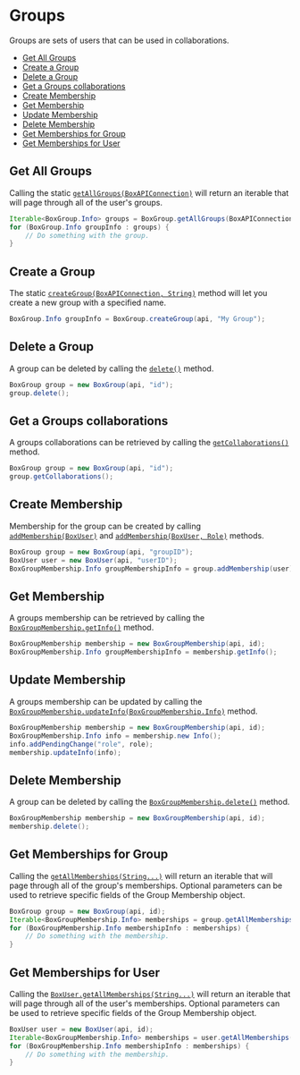 Groups
======

Groups are sets of users that can be used in collaborations.

* [Get All Groups](#get-all-groups)
* [Create a Group](#create-a-group)
* [Delete a Group](#delete-a-group)
* [Get a Groups collaborations](#get-a-groups-collaborations)
* [Create Membership](#create-membership)
* [Get Membership](#get-membership)
* [Update Membership](#update-membership)
* [Delete Membership](#delete-membership)
* [Get Memberships for Group](#get-memberships-for-group)
* [Get Memberships for User](#get-memberships-for-user)

Get All Groups
--------------

Calling the static [`getAllGroups(BoxAPIConnection)`][get-all-groups] will
return an iterable that will page through all of the user's groups.

```java
Iterable<BoxGroup.Info> groups = BoxGroup.getAllGroups(BoxAPIConnection api);
for (BoxGroup.Info groupInfo : groups) {
    // Do something with the group.
}
```

[get-all-groups]: http://opensource.box.com/box-java-sdk/javadoc/com/box/sdk/BoxGroup.html#getAllGroups(com.box.sdk.BoxAPIConnection)

Create a Group
--------------

The static [`createGroup(BoxAPIConnection, String)`][create-group] method will
let you create a new group with a specified name.

```java
BoxGroup.Info groupInfo = BoxGroup.createGroup(api, "My Group");
```

[create-group]: http://opensource.box.com/box-java-sdk/javadoc/com/box/sdk/BoxGroup.html#createGroup(com.box.sdk.BoxAPIConnection,%20java.lang.String)

Delete a Group
--------------

A group can be deleted by calling the [`delete()`][delete] method.

```java
BoxGroup group = new BoxGroup(api, "id");
group.delete();
```

[delete]: http://opensource.box.com/box-java-sdk/javadoc/com/box/sdk/BoxGroup.html#delete()

Get a Groups collaborations
---------------------------

A groups collaborations can be retrieved by calling the [`getCollaborations()`][get-collaborations] method.

```java
BoxGroup group = new BoxGroup(api, "id");
group.getCollaborations();
```

[get-collaborations]: http://opensource.box.com/box-java-sdk/javadoc/com/box/sdk/BoxGroup.html#getCollaborations()

Create Membership
---------------

Membership for the group can be created by calling [`addMembership(BoxUser)`][add-membership] and [`addMembership(BoxUser, Role)`][add-membership2] methods.

```java
BoxGroup group = new BoxGroup(api, "groupID");
BoxUser user = new BoxUser(api, "userID");
BoxGroupMembership.Info groupMembershipInfo = group.addMembership(user);
```

[add-membership]: http://opensource.box.com/box-java-sdk/javadoc/com/box/sdk/BoxGroup.html#addMembership(com.box.sdk.BoxUser)
[add-membership2]: http://opensource.box.com/box-java-sdk/javadoc/com/box/sdk/BoxGroup.html#addMembership(com.box.sdk.BoxUser,%20com.box.sdk.BoxGroupMembership.Role)

Get Membership
---------------

A groups membership can be retrieved by calling the [`BoxGroupMembership.getInfo()`][get-membership] method.

```java
BoxGroupMembership membership = new BoxGroupMembership(api, id);
BoxGroupMembership.Info groupMembershipInfo = membership.getInfo();
```

[get-membership]: http://opensource.box.com/box-java-sdk/javadoc/com/box/sdk/BoxGroupMembership.html#getInfo()

Update Membership
---------------

A groups membership can be updated by calling the [`BoxGroupMembership.updateInfo(BoxGroupMembership.Info)`][update-membership] method.

```java
BoxGroupMembership membership = new BoxGroupMembership(api, id);
BoxGroupMembership.Info info = membership.new Info();
info.addPendingChange("role", role);
membership.updateInfo(info);
```

[update-membership]: http://opensource.box.com/box-java-sdk/javadoc/com/box/sdk/BoxGroupMembership.html#updateInfo(com.box.sdk.BoxGroupMembership.Info)

Delete Membership
---------------

A group can be deleted by calling the [`BoxGroupMembership.delete()`][delete-membership] method.

```java
BoxGroupMembership membership = new BoxGroupMembership(api, id);
membership.delete();
```

[delete-membership]: http://opensource.box.com/box-java-sdk/javadoc/com/box/sdk/BoxGroupMembership.html#delete()

Get Memberships for Group
---------------

Calling the [`getAllMemberships(String...)`][get-memberships-for-group] will return an iterable that will page through all of the group's memberships.
Optional parameters can be used to retrieve specific fields of the Group Membership object.

```java
BoxGroup group = new BoxGroup(api, id);
Iterable<BoxGroupMembership.Info> memberships = group.getAllMemberships();
for (BoxGroupMembership.Info membershipInfo : memberships) {
    // Do something with the membership.
}
```

[get-memberships-for-group]: http://opensource.box.com/box-java-sdk/javadoc/com/box/sdk/BoxGroup.html#getAllMemberships(java.lang.String...)

Get Memberships for User
---------------

Calling the [`BoxUser.getAllMemberships(String...)`][get-memberships-for-user] will return an iterable that will page through all of the user's memberships.
Optional parameters can be used to retrieve specific fields of the Group Membership object.

```java
BoxUser user = new BoxUser(api, id);
Iterable<BoxGroupMembership.Info> memberships = user.getAllMemberships();
for (BoxGroupMembership.Info membershipInfo : memberships) {
    // Do something with the membership.
}
```

[get-memberships-for-user]: http://opensource.box.com/box-java-sdk/javadoc/com/box/sdk/BoxUser.html#getAllMemberships(java.lang.String...)
